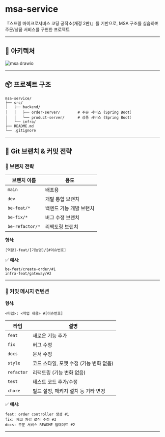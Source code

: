 # msa-service
『스프링 마이크로서비스 코딩 공작소(개정 2판)』를 기반으로, MSA 구조를 실습하며 주문/상품 서비스를 구현한 프로젝트

---
## 🏦 아키텍처
![msa drawio](https://github.com/user-attachments/assets/1e7d4eb7-441c-4c93-8563-3976bf4337c8)


---
## 📦 프로젝트 구조
```
msa-service/
├── src/
│   ├── backend/
│   │   ├── order-server/        # 주문 서비스 (Spring Boot)
│   │   └── product-server/      # 상품 서비스 (Spring Boot)
│   └── infra/
├── README.md
└── .gitignore
```
---

## 🌿 Git 브랜치 & 커밋 전략

### 🧩 브랜치 전략

| 브랜치 이름       | 용도                     |
| ------------ | ---------------------- |
| `main`       | 배포용          |
| `dev`        | 개발 통합 브랜치              |
| `be-feat/*`  | 백엔드 기능 개발 브랜치          |
| `be-fix/*`      | 버그 수정 브랜치              |
| `be-refactor/*` | 리팩토링 브랜치               |

**형식:**
```
[역할]-feat/[기능명]/[#이슈번호]
```

✅ **예시:**
```
be-feat/create-order/#1
infra-feat/gateway/#2
```

---

### 📝 커밋 메시지 컨벤션

**형식:**

```
<타입>: <작업 내용> #[이슈번호]
```

| 타입         | 설명                       |
| ---------- | ------------------------ |
| `feat`     | 새로운 기능 추가                |
| `fix`      | 버그 수정                    |
| `docs`     | 문서 수정                    |
| `style`    | 코드 스타일, 포맷 수정 (기능 변화 없음) |
| `refactor` | 리팩토링 (기능 변화 없음)          |
| `test`     | 테스트 코드 추가/수정             |
| `chore`    | 빌드 설정, 패키지 설치 등 기타 변경    |

✅ **예시:**

```
feat: order controller 생성 #1
fix: 재고 차감 로직 수정 #3
docs: 주문 서비스 README 업데이트 #2
```

---
